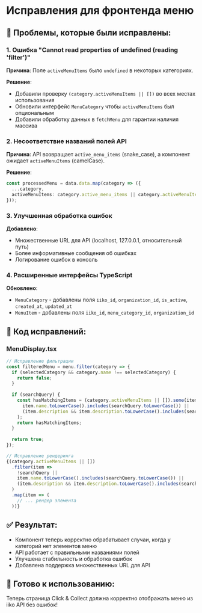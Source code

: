 # Исправления для фронтенда меню

## 🐛 Проблемы, которые были исправлены:

### 1. Ошибка "Cannot read properties of undefined (reading 'filter')"
**Причина**: Поле `activeMenuItems` было `undefined` в некоторых категориях.

**Решение**:
- Добавили проверку `(category.activeMenuItems || [])` во всех местах использования
- Обновили интерфейс `MenuCategory` чтобы `activeMenuItems` был опциональным
- Добавили обработку данных в `fetchMenu` для гарантии наличия массива

### 2. Несоответствие названий полей API
**Причина**: API возвращает `active_menu_items` (snake_case), а компонент ожидает `activeMenuItems` (camelCase).

**Решение**:
```typescript
const processedMenu = data.data.map(category => ({
  ...category,
  activeMenuItems: category.active_menu_items || category.activeMenuItems || []
}));
```

### 3. Улучшенная обработка ошибок
**Добавлено**:
- Множественные URL для API (localhost, 127.0.0.1, относительный путь)
- Более информативные сообщения об ошибках
- Логирование ошибок в консоль

### 4. Расширенные интерфейсы TypeScript
**Обновлено**:
- `MenuCategory` - добавлены поля `iiko_id`, `organization_id`, `is_active`, `created_at`, `updated_at`
- `MenuItem` - добавлены поля `iiko_id`, `menu_category_id`, `organization_id`

## 🔧 Код исправлений:

### MenuDisplay.tsx
```typescript
// Исправление фильтрации
const filteredMenu = menu.filter(category => {
  if (selectedCategory && category.name !== selectedCategory) {
    return false;
  }
  
  if (searchQuery) {
    const hasMatchingItems = (category.activeMenuItems || []).some(item =>
      item.name.toLowerCase().includes(searchQuery.toLowerCase()) ||
      (item.description && item.description.toLowerCase().includes(searchQuery.toLowerCase()))
    );
    return hasMatchingItems;
  }
  
  return true;
});

// Исправление рендеринга
{(category.activeMenuItems || [])
  .filter(item => 
    !searchQuery || 
    item.name.toLowerCase().includes(searchQuery.toLowerCase()) ||
    (item.description && item.description.toLowerCase().includes(searchQuery.toLowerCase()))
  )
  .map(item => (
    // ... рендер элемента
  ))}
```

## ✅ Результат:
- Компонент теперь корректно обрабатывает случаи, когда у категорий нет элементов меню
- API работает с правильными названиями полей
- Улучшена стабильность и обработка ошибок
- Добавлена поддержка множественных URL для API

## 🚀 Готово к использованию:
Теперь страница Click & Collect должна корректно отображать меню из iiko API без ошибок!
